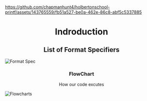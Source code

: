 


https://github.com/chapmanhunt4/holbertonschool-printf/assets/143765559/fb51a527-be0a-462e-86c8-abf5c5337885







<h1 align="center">Indroduction</h1>

<h2 align="center">List of Format Specifiers</h2>

![Format Spec](https://github.com/chapmanhunt4/holbertonschool-printf/assets/143765559/70f4bc6e-eaa4-47e8-b5ca-681da95aeb1e)

<h3 align="center">FlowChart</h3>
<p align="center">How our code excutes</p>

![Flowcharts](https://github.com/chapmanhunt4/holbertonschool-printf/assets/143765559/2b4c7e3f-1786-4fa2-95dd-66bc66415a4a)
